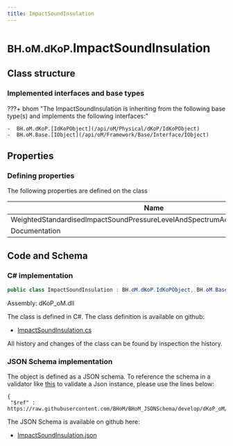 ```yaml
---
title: ImpactSoundInsulation
---
```


# <small>BH.oM.dKoP.</small>**ImpactSoundInsulation**



## Class structure

### Implemented interfaces and base types

???+ bhom "The ImpactSoundInsulation is inheriting from the following base type(s) and implements the following interfaces:"

    -  BH.oM.dKoP.[IdKoPObject](/api/oM/Physical/dKoP/IdKoPObject)
    -  BH.oM.Base.[IObject](/api/oM/Framework/Base/Interface/IObject)


## Properties



### Defining properties

The following properties are defined on the class

| Name             | Type             | Description      | Quantity         |
|------------------|------------------|------------------|------------------|
| WeightedStandardisedImpactSoundPressureLevelAndSpectrumAdaptionFactorLnTwCtr | [double](https://learn.microsoft.com/en-us/dotnet/api/System.Double?view=netstandard-2.0) | - | - |
| Documentation | [string](https://learn.microsoft.com/en-us/dotnet/api/System.String?view=netstandard-2.0) | - | - |


## Code and Schema

### C# implementation

``` C# title="C#"
public class ImpactSoundInsulation : BH.oM.dKoP.IdKoPObject, BH.oM.Base.IObject
```

Assembly: dKoP_oM.dll

The class is defined in C#. The class definition is available on github:

- [ImpactSoundInsulation.cs](https://github.com/BHoM/dKoP_Toolkit/blob/develop/dKoP_oM/Perfomance\ImpactSoundInsulation.cs)

All history and changes of the class can be found by inspection the history.
### JSON Schema implementation

The object is defined as a JSON schema. To reference the schema in a validator like [this](https://www.jsonschemavalidator.net/) to validate a Json instance, please use the lines below:

``` { .json .copy .select } title="JSON Schema"
{
 "$ref" : https://raw.githubusercontent.com/BHoM/BHoM_JSONSchema/develop/dKoP_oM/ImpactSoundInsulation.json}
```

The JSON Schema is available on github here:

- [ImpactSoundInsulation.json](https://github.com/BHoM/BHoM_JSONSchema/blob/develop/dKoP_oM/ImpactSoundInsulation.json)
